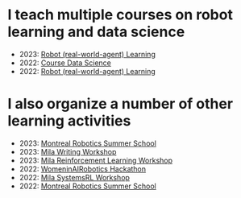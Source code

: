 # I teach multiple courses on robot learning and data science

- 2023: [Robot (real-world-agent) Learning](/teaching/ift6163.html)
- 2022: [Course Data Science](https://fracturedplane.notion.site/fracturedplane/Data-Science-Course-IFT6758B-3cf2090ca067441f9325aad99f062646)
- 2022: [Robot (real-world-agent) Learning](/teaching/ift6163.html)

# I also organize a number of other learning activities

- 2023: [Montreal Robotics Summer School](https://www.notion.so/fracturedplane/Montreal-Robotics-Summer-School-2023-66f5adec51d2420fb7e6878edb51a6ca?pvs=4)
- 2023: [Mila Writing Workshop](https://www.notion.so/fracturedplane/Mila-Writing-Workshop-aka-how-to-write-better-than-ChatGpt-35c50d26bdc24dde96c38702dab99594?pvs=4)
- 2023: [Mila Reinforcement Learning Workshop](https://www.notion.so/fracturedplane/Mila-Reinforcement-Learning-Workshop-2023-3ec7aa507d4a41cb8c6982a3dfa666e1?pvs=4)
- 2022: [WomeninAIRobotics Hackathon](https://www.womeninairobotics.de/robohackathon)
- 2022: [Mila SystemsRL Workshop](https://www.notion.so/fracturedplane/Mila-SystemsRL-Workshop-c690921eb65e4e9fb8ebdb9d240895f2?pvs=4) 
- 2022: [Montreal Robotics Summer School](https://www.notion.so/fracturedplane/old-Montreal-Robotics-Summer-School-2022-e9c969cc262b4f85aa17e5808a51e225?pvs=4)

